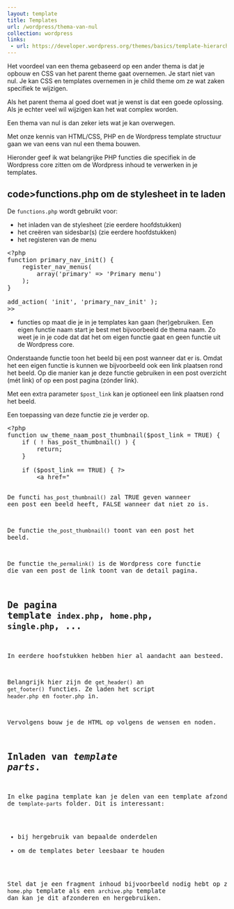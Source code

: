 ```yaml
---
layout: template
title: Templates
url: /wordpress/thema-van-nul
collection: wordpress
links:
 - url: https://developer.wordpress.org/themes/basics/template-hierarchy/
---
```

Het voordeel van een thema gebaseerd op een ander thema is dat je opbouw en CSS van het parent theme gaat overnemen. Je start niet van nul. Je kan CSS en templates overnemen in je child theme om ze wat zaken specifiek te wijzigen.

Als het parent thema al goed doet wat je wenst is dat een goede oplossing. Als je echter veel wil wijzigen kan het wat complex worden.

Een thema van nul is dan zeker iets wat je kan overwegen.

Met onze kennis van HTML/CSS, PHP en de Wordpress template structuur gaan we van eens van nul een thema bouwen.

Hieronder geef ik wat belangrijke PHP functies die specifiek in de Wordpress core zitten om de Wordpress inhoud te verwerken in je templates.

## code>functions.php</code> om de stylesheet in te laden

De <code>functions.php</code> wordt gebruikt voor:
* het inladen van de stylesheet (zie eerdere hoofdstukken)
* het creëren van sidesbar(s) (zie eerdere hoofdstukken)
* het registeren van de menu

<pre>
&lt;?php
function primary_nav_init() {
    register_nav_menus(
        array('primary' => 'Primary menu')
    );
}

add_action( 'init', 'primary_nav_init' );
&gt;>
</pre>

* functies op maat die je in je templates kan gaan (her)gebruiken. Een eigen functie naam start je best met bijvoorbeeld de thema naam. Zo weet je in je code dat dat het om eigen functie gaat en geen functie uit de Wordpress core.

Onderstaande functie toon het beeld bij een post wanneer dat er is. Omdat het een eigen functie is kunnen we bijvoorbeeld ook een link plaatsen rond het beeld. Op die manier kan je deze functie gebruiken in een post overzicht (mét link) of op een post pagina (zónder link). 

Met een extra parameter <code>$post_link</code> kan je optioneel een link plaatsen rond het beeld. 

Een toepassing van deze functie zie je verder op.

<pre>
&lt;?php
function uw_theme_naam_post_thumbnail($post_link = TRUE) {
    if ( ! has_post_thumbnail() ) {
        return;
    } 

    if ($post_link == TRUE) { ?&gt;
        &lt;a href="<?php the_permalink(); ?&gt;"&gt;
        &lt;?php the_post_thumbnail(); ?&gt;
        &lt;/a&gt;
    &lt;?php
    } 
    else {
        ?&gt;
        &lt;?php the_post_thumbnail(); ?&gt;
        &lt;?php
    }
}
?&gt;
</pre>

De functi <code>has_post_thumbnail()</code> zal TRUE geven wanneer een post een beeld heeft, FALSE wanneer dat niet zo is.

De functie <code>the_post_thumbnail()</code> toont van een post het beeld.

De functie <code>the_permalink()</code> is de Wordpress core functie die van een post de link toont van de detail pagina.

## De pagina template <code>index.php</code>, <code>home.php</code>, <code>single.php</code>, ...

In eerdere hoofstukken hebben hier al aandacht aan besteed.

Belangrijk hier zijn de <code>get_header()</code> an <code>get_footer()</code> functies. Ze laden het script <code>header.php</code> en <code>footer.php</code> in.

Vervolgens bouw je de HTML op volgens de wensen en noden.

## Inladen van <em>template parts</em>.

In elke pagina template kan je delen van een template afzonden naar de <code>template-parts</code> folder. Dit is interessant:
* bij hergebruik van bepaalde onderdelen
* om de templates beter leesbaar te houden

Stel dat je een fragment inhoud bijvoorbeeld nodig hebt op zowel de <code>home.php</code> template als een <code>archive.php</code> template dan kan je dit afzonderen en hergebruiken.

